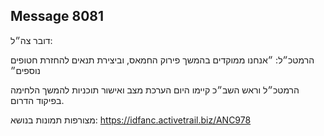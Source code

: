 ## Message 8081

דובר צה״ל:

הרמטכ״ל: ״אנחנו ממוקדים בהמשך פירוק החמאס, וביצירת תנאים להחזרת חטופים נוספים״ 

הרמטכ״ל וראש השב״כ קיימו היום הערכת מצב ואישור תוכניות להמשך הלחימה בפיקוד הדרום.

מצורפות תמונות בנושא: https://idfanc.activetrail.biz/ANC978

